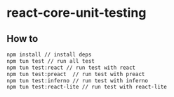# react-core-unit-testing

## How to

```bash
npm install // install deps
npm tun test // run all test
npm tun test:react // run test with react
npm tun test:preact  // run test with preact
npm tun test:inferno // run test with inferno
npm tun test:react-lite // run test with react-lite
```